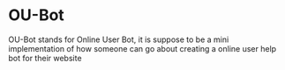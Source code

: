 # OU-Bot
OU-Bot stands for Online User Bot, it is suppose to be a mini implementation of how someone can go about creating a online user help bot for their website
